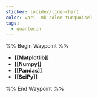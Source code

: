 ```yaml
---
sticker: lucide//line-chart
color: var(--mk-color-turquoise)
tags:
  - quantecon
---
```

%% Begin Waypoint %%
- **[[Matplotlib]]**
- **[[Numpy]]**
- **[[Pandas]]**
- **[[SciPy]]**

%% End Waypoint %%
